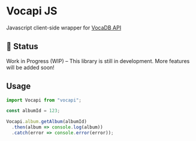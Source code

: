 # Vocapi JS
Javascript client-side wrapper for [VocaDB API](https://vocadb.net/)

## 🚧 Status
Work in Progress (WIP) – This library is still in development. More features will be added soon!


## Usage  
```ts
import Vocapi from "vocapi";

const albumId = 123;

Vocapi.album.getAlbum(albumId)
  .then(album => console.log(album))
  .catch(error => console.error(error));
```
